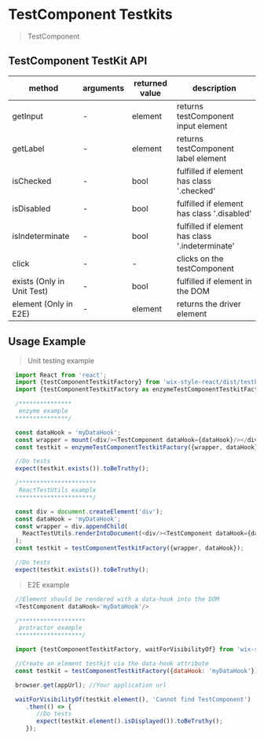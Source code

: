 # TestComponent Testkits

> TestComponent

## TestComponent TestKit API

| method | arguments | returned value | description |
|--------|-----------|----------------|-------------|
| getInput | - | element | returns testComponent input element |
| getLabel | - | element | returns testComponent label element |
| isChecked | - | bool | fulfilled if element has class '.checked' |
| isDisabled | - | bool | fulfilled if element has class '.disabled' |
| isIndeterminate | - | bool | fulfilled if element has class '.indeterminate' |
| click | - | - | clicks on the testComponent |
| exists (Only in Unit Test) | - | bool | fulfilled if element in the DOM |
| element (Only in E2E) | - | element | returns the driver element |

## Usage Example

> Unit testing example

```javascript
  import React from 'react';
  import {testComponentTestkitFactory} from 'wix-style-react/dist/testkit';
  import {testComponentTestkitFactory as enzymeTestComponentTestkitFactory} from 'wix-style-react/dist/testkit/enzyme';

  /***************
   enzyme example
  ***************/

  const dataHook = 'myDataHook';
  const wrapper = mount(<div/><TestComponent dataHook={dataHook}/></div>);
  const testkit = enzymeTestComponentTestkitFactory({wrapper, dataHook});

  //Do tests
  expect(testkit.exists()).toBeTruthy();

  /**********************
   ReactTestUtils example
  **********************/

  const div = document.createElement('div');
  const dataHook = 'myDataHook';
  const wrapper = div.appendChild(
    ReactTestUtils.renderIntoDocument(<div/><TestComponent dataHook={dataHook}/></div>, {dataHook})
  );
  const testkit = testComponentTestkitFactory({wrapper, dataHook});

  //Do tests
  expect(testkit.exists()).toBeTruthy();
```
> E2E example

```javascript
  //Element should be rendered with a data-hook into the DOM
  <TestComponent dataHook='myDataHook'/>

  /*******************
   protractor example
  *******************/

  import {testComponentTestkitFactory, waitForVisibilityOf} from 'wix-style-react/dist/testkit/protractor';

  //Create an element testkit via the data-hook attribute
  const testkit = testComponentTestkitFactory({dataHook: 'myDataHook'});

  browser.get(appUrl); //Your application url

  waitForVisibilityOf(testkit.element(), 'Cannot find TestComponent')
     .then(() => {
        //Do tests
        expect(testkit.element().isDisplayed()).toBeTruthy();
     });
```
